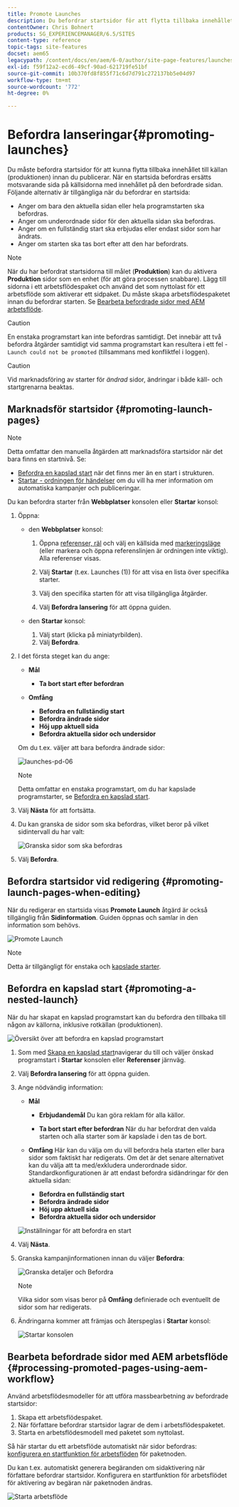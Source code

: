 ```yaml
---
title: Promote Launches
description: Du befordrar startsidor för att flytta tillbaka innehållet till källan (produktionen) före publicering.
contentOwner: Chris Bohnert
products: SG_EXPERIENCEMANAGER/6.5/SITES
content-type: reference
topic-tags: site-features
docset: aem65
legacypath: /content/docs/en/aem/6-0/author/site-page-features/launches
exl-id: f59f12a2-ecd6-49cf-90ad-621719fe51bf
source-git-commit: 10b370fd8f855f71c6d7d791c272137bb5e04d97
workflow-type: tm+mt
source-wordcount: '772'
ht-degree: 0%

---
```


# Befordra lanseringar{#promoting-launches}

Du måste befordra startsidor för att kunna flytta tillbaka innehållet till källan (produktionen) innan du publicerar. När en startsida befordras ersätts motsvarande sida på källsidorna med innehållet på den befordrade sidan. Följande alternativ är tillgängliga när du befordrar en startsida:

* Anger om bara den aktuella sidan eller hela programstarten ska befordras.
* Anger om underordnade sidor för den aktuella sidan ska befordras.
* Anger om en fullständig start ska erbjudas eller endast sidor som har ändrats.
* Anger om starten ska tas bort efter att den har befordrats.

>[!NOTE]
>
>När du har befordrat startsidorna till målet (**Produktion**) kan du aktivera **Produktion** sidor som en enhet (för att göra processen snabbare). Lägg till sidorna i ett arbetsflödespaket och använd det som nyttolast för ett arbetsflöde som aktiverar ett sidpaket. Du måste skapa arbetsflödespaketet innan du befordrar starten. Se [Bearbeta befordrade sidor med AEM arbetsflöde](#processing-promoted-pages-using-aem-workflow).

>[!CAUTION]
>
>En enstaka programstart kan inte befordras samtidigt. Det innebär att två befordra åtgärder samtidigt vid samma programstart kan resultera i ett fel - `Launch could not be promoted` (tillsammans med konfliktfel i loggen).

>[!CAUTION]
>
>Vid marknadsföring av starter för *ändrad* sidor, ändringar i både käll- och startgrenarna beaktas.

## Marknadsför startsidor {#promoting-launch-pages}

>[!NOTE]
>
>Detta omfattar den manuella åtgärden att marknadsföra startsidor när det bara finns en startnivå. Se:
>
>* [Befordra en kapslad start](#promoting-a-nested-launch) när det finns mer än en start i strukturen.
>* [Startar - ordningen för händelser](/help/sites-authoring/launches.md#launches-the-order-of-events) om du vill ha mer information om automatiska kampanjer och publiceringar.
>

Du kan befordra starter från **Webbplatser** konsolen eller **Startar** konsol:

1. Öppna:

   * den **Webbplatser** konsol:

      1. Öppna [referenser, räl](/help/sites-authoring/author-environment-tools.md#showingpagereferences) och välj en källsida med [markeringsläge](/help/sites-authoring/basic-handling.md) (eller markera och öppna referenslinjen är ordningen inte viktig). Alla referenser visas.

      1. Välj **Startar** (t.ex. Launches (1)) för att visa en lista över specifika starter.
      1. Välj den specifika starten för att visa tillgängliga åtgärder.
      1. Välj **Befordra lansering** för att öppna guiden.

   * den **Startar** konsol:

      1. Välj start (klicka på miniatyrbilden).
      1. Välj **Befordra**.

1. I det första steget kan du ange:

   * **Mål**

      * **Ta bort start efter befordran**

   * **Omfång**

      * **Befordra en fullständig start**
      * **Befordra ändrade sidor**
      * **Höj upp aktuell sida**
      * **Befordra aktuella sidor och undersidor**

   Om du t.ex. väljer att bara befordra ändrade sidor:

   ![launches-pd-06](assets/launches-pd-06.png)

   >[!NOTE]
   >
   >Detta omfattar en enstaka programstart, om du har kapslade programstarter, se [Befordra en kapslad start](#promoting-a-nested-launch).

1. Välj **Nästa** för att fortsätta.
1. Du kan granska de sidor som ska befordras, vilket beror på vilket sidintervall du har valt:

   ![Granska sidor som ska befordras](assets/chlimage_1-102.png)

1. Välj **Befordra**.

## Befordra startsidor vid redigering {#promoting-launch-pages-when-editing}

När du redigerar en startsida visas **Promote Launch** åtgärd är också tillgänglig från **Sidinformation**. Guiden öppnas och samlar in den information som behövs.

![Promote Launch](assets/chlimage_1-103.png)

>[!NOTE]
>
>Detta är tillgängligt för enstaka och [kapslade starter](#promoting-a-nested-launch).

## Befordra en kapslad start {#promoting-a-nested-launch}

När du har skapat en kapslad programstart kan du befordra den tillbaka till någon av källorna, inklusive rotkällan (produktionen).

![Översikt över att befordra en kapslad programstart](assets/chlimage_1-104.png)

1. Som med [Skapa en kapslad start](#creatinganestedlaunchlaunchwithinalaunch)navigerar du till och väljer önskad programstart i **Startar** konsolen eller **Referenser** järnväg.
1. Välj **Befordra lansering** för att öppna guiden.

1. Ange nödvändig information:

   * **Mål**

      * **Erbjudandemål**
Du kan göra reklam för alla källor.

      * **Ta bort start efter befordran**
När du har befordrat den valda starten och alla starter som är kapslade i den tas de bort.

   * **Omfång**
Här kan du välja om du vill befordra hela starten eller bara sidor som faktiskt har redigerats. Om det är det senare alternativet kan du välja att ta med/exkludera underordnade sidor. Standardkonfigurationen är att endast befordra sidändringar för den aktuella sidan:

      * **Befordra en fullständig start**
      * **Befordra ändrade sidor**
      * **Höj upp aktuell sida**
      * **Befordra aktuella sidor och undersidor**

   ![Inställningar för att befordra en start](assets/chlimage_1-105.png)

1. Välj **Nästa**.
1. Granska kampanjinformationen innan du väljer **Befordra**:

   ![Granska detaljer och Befordra](assets/chlimage_1-106.png)

   >[!NOTE]
   >
   >Vilka sidor som visas beror på **Omfång** definierade och eventuellt de sidor som har redigerats.

1. Ändringarna kommer att främjas och återspeglas i **Startar** konsol:

   ![Startar konsolen](assets/chlimage_1-107.png)

## Bearbeta befordrade sidor med AEM arbetsflöde {#processing-promoted-pages-using-aem-workflow}

Använd arbetsflödesmodeller för att utföra massbearbetning av befordrade startsidor:

1. Skapa ett arbetsflödespaket.
1. När författare befordrar startsidor lagrar de dem i arbetsflödespaketet.
1. Starta en arbetsflödesmodell med paketet som nyttolast.

Så här startar du ett arbetsflöde automatiskt när sidor befordras: [konfigurera en startfunktion för arbetsflöden](/help/sites-administering/workflows-starting.md#workflows-launchers) för paketnoden.

Du kan t.ex. automatiskt generera begäranden om sidaktivering när författare befordrar startsidor. Konfigurera en startfunktion för arbetsflödet för aktivering av begäran när paketnoden ändras.

![Starta arbetsflöde](assets/chlimage_1-108.png)
